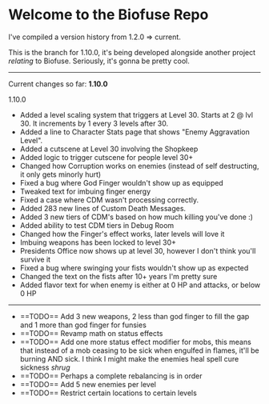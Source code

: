 # Welcome to the Biofuse Repo

I've compiled a version history from 1.2.0 => current.

This is the branch for 1.10.0, it's being developed alongside another project *relating* to Biofuse.
Seriously, it's gonna be pretty cool.

******

Current changes so far:
**1.10.0**

1.10.0

- Added a level scaling system that triggers at Level 30. Starts at 2 @ lvl 30. It increments by 1 every 3 levels after 30. 
- Added a line to Character Stats page that shows "Enemy Aggravation Level".
- Added a cutscene at Level 30 involving the Shopkeep
- Added logic to trigger cutscene for people level 30+
- Changed how Corruption works on enemies (instead of self destructing, it only gets minorly hurt)
- Fixed a bug where God Finger wouldn't show up as equipped
- Tweaked text for imbuing finger energy
- Fixed a case where CDM wasn't processing correctly. 
- Added 283 new lines of Custom Death Messages. 
- Added 3 new tiers of CDM's based on how much killing you've done :) 
- Added ability to test CDM tiers in Debug Room
- Changed how the Finger's effect works, later levels will love it
- Imbuing weapons has been locked to level 30+
- Presidents Office now shows up at level 30, however I don't think you'll survive it
- Fixed a bug where swinging your fists wouldn't show up as expected
- Changed the text on the fists after 10+ years I'm pretty sure
- Added flavor text for when enemy is either at 0 HP and attacks, or below 0 HP
---
- ==TODO== Add 3 new weapons, 2 less than god finger to fill the gap and 1 more than god finger for funsies
- ==TODO== Revamp math on status effects
- ==TODO== Add one more status effect modifier for mobs, this means that instead of a mob ceasing to be sick when 
engulfed in flames, it'll be burning AND sick. I think I might make the enemies heal spell cure sickness *shrug*
- ==TODO== Perhaps a complete rebalancing is in order
- ==TODO== Add 5 new enemies per level 
- ==TODO== Restrict certain locations to certain levels
